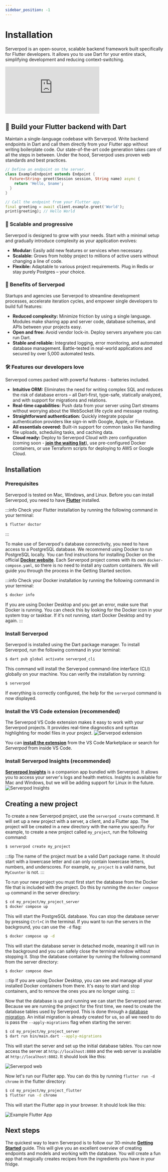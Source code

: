 ```yaml
---
sidebar_position: -1
---
```


# Installation

Serverpod is an open-source, scalable backend framework built specifically for Flutter developers. It allows you to use Dart for your entire stack, simplifying development and reducing context-switching.

<div style={{ position : 'relative', paddingBottom : '56.25%', height : '0' }}><iframe style={{ position : 'absolute', top : '0', left : '0', width : '100%', height : '100%' }} width="560" height="315" src="https://www.youtube-nocookie.com/embed/teOnBD5d8b8" title="YouTube video player" frameborder="0" allow="accelerometer; autoplay; clipboard-write; encrypted-media; gyroscope; picture-in-picture" allowfullscreen></iframe></div>

## 🚀 Build your Flutter backend with Dart

Maintain a single-language codebase with Serverpod. Write backend endpoints in Dart and call them directly from your Flutter app without writing boilerplate code. Our state-of-the-art code generation takes care of all the steps in between. Under the hood, Serverpod uses proven web standards and best practices.

```dart
// Define an endpoint on the server.
class ExampleEndpoint extends Endpoint {
  Future<String> greet(Session session, String name) async {
    return 'Hello, $name';
  }
}
```

```dart
// Call the endpoint from your Flutter app.
final greeting = await client.example.greet('World');
print(greeting); // Hello World
```

### 🌱 Scalable and progressive

Serverpod is designed to grow with your needs. Start with a minimal setup and gradually introduce complexity as your application evolves:

- **Modular:** Easily add new features or services when necessary.
- **Scalable:** Grows from hobby project to millions of active users without changing a line of code.
- **Flexible:** Adaptable to various project requirements. Plug in Redis or stay purely Postgres – your choice.

### 🌟 Benefits of Serverpod

Startups and agencies use Serverpod to streamline development processes, accelerate iteration cycles, and empower single developers to build full features:

- **Reduced complexity:** Minimize friction by using a single language. Modules make sharing app and server code, database schemas, and APIs between your projects easy.
- **Open and free:** Avoid vendor lock-in. Deploy servers anywhere you can run Dart.
- **Stable and reliable:** Integrated logging, error monitoring, and automated database management. Battle-tested in real-world applications and secured by over 5,000 automated tests.

### 🛠️ Features our developers love

Serverpod comes packed with powerful features - batteries included.

- **Intuitive ORM:** Eliminates the need for writing complex SQL and reduces the risk of database errors – all Dart-first, type-safe, statically analyzed, and with support for migrations and relations.
- **Real-time capabilities:** Push data from your server using Dart streams without worrying about the WebSocket life cycle and message routing.
- **Straightforward authentication:** Quickly integrate popular authentication providers like sign-in with Google, Apple, or Firebase.
- **All essentials covered:** Built-in support for common tasks like handling file uploads, scheduling tasks, and caching data.
- **Cloud ready:** Deploy to Serverpod Cloud with zero configuration (coming soon - **[join the waiting list](https://forms.gle/JgFCqW3NY6WdDfct5)**), use pre-configured Docker containers, or use Terraform scripts for deploying to AWS or Google Cloud.

## Installation

### Prerequisites

Serverpod is tested on Mac, Windows, and Linux. Before you can install Serverpod, you need to have **[Flutter](https://flutter.dev/docs/get-started/install)** installed.

:::info
Check your Flutter installation by running the following command in your terminal:

```bash
$ flutter doctor
```

:::

To make use of Serverpod's database connectivity, you need to have access to a PostgreSQL database. We recommend using Docker to run PostgreSQL locally. You can find instructions for installing Docker on the official **[Docker website](https://docs.docker.com/get-docker/)**. Each Serverpod project comes with its own `docker-compose.yaml`, so there is no need to install any custom containers. We will guide you through the process in the Getting Started section.

:::info
Check your Docker installation by running the following command in your terminal:

```bash
$ docker info
```

If you are using Docker Desktop and you get an error, make sure that Docker is running. You can check this by looking for the Docker icon in your system tray or taskbar. If it's not running, start Docker Desktop and try again.
:::

### Install Serverpod

Serverpod is installed using the Dart package manager. To install Serverpod, run the following command in your terminal:

```bash
$ dart pub global activate serverpod_cli
```

This command will install the Serverpod command-line interface (CLI) globally on your machine. You can verify the installation by running:

```bash
$ serverpod
```

If everything is correctly configured, the help for the `serverpod` command is now displayed.

### Install the VS Code extension (recommended)

The Serverpod VS Code extension makes it easy to work with your Serverpod projects. It provides real-time diagnostics and syntax highlighting for model files in your project.
![Serverpod extension](/img/syntax-highlighting.png)

You can **[install the extension](https://marketplace.visualstudio.com/items?itemName=serverpod.serverpod)** from the VS Code Marketplace or search for _Serverpod_ from inside VS Code.

### Install Serverpod Insights (recommended)

**[Serverpod Insights](./09-tools/01-insights.md)** is a companion app bundled with Serverpod. It allows you to access your server's logs and health metrics. Insights is available for Mac and Windows, but we will be adding support for Linux in the future.
![Serverpod Insights](https://serverpod.dev/assets/img/serverpod-screenshot.webp)

## Creating a new project

To create a new Serverpod project, use the `serverpod create` command. It will set up a new project with a server, a client, and a Flutter app.
The project will be created in a new directory with the name you specify. For example, to create a new project called `my_project`, run the following command:

```bash
$ serverpod create my_project
```

:::tip
The name of the project must be a valid Dart package name. It should start with a lowercase letter and can only contain lowercase letters, numbers, and underscores. For example, `my_project` is a valid name, but `MyCounter` is not.
:::

To run your new project you must first start the database from the Docker file that is included with the project. Do this by running the `docker compose up` command in the server directory:

```bash
$ cd my_project/my_project_server
$ docker compose up
```

This will start the PostgreSQL database. You can stop the database server by pressing `Ctrl+C` in the terminal. If you want to run the servers in the background, you can use the `-d` flag:

```bash
$ docker compose up -d
```

This will start the database server in detached mode, meaning it will run in the background and you can safely close the terminal window without stopping it. Stop the database container by running the following command from the server directory:

```bash
$ docker compose down
```

:::tip
If you are using Docker Desktop, you can see and manage all your installed Docker containers from there. It's easy to start and stop containers, and to remove the ones you are no longer using.
:::

Now that the database is up and running we can start the Serverpod server. Because we are running the project for the first time, we need to create the database tables used by Serverpod. This is done through a [database migration](./06-concepts/06-database/11-migrations.md). An initial migration is already created for us, so all we need to do is pass the `--apply-migrations` flag when starting the server:

```bash
$ cd my_project/my_project_server
$ dart run bin/main.dart --apply-migrations
```

This will start the server and set up the initial database tables. You can now access the server at `http://localhost:8080` and the web server is available at `http://localhost:8082`. It should look like this:

![Serverpod web](/img/getting-started/serverpod-web.png)

Now let's run our Flutter app. You can do this by running `flutter run -d chrome` in the flutter directory:

```bash
$ cd my_project/my_project_flutter
$ flutter run -d chrome
```

This will start the Flutter app in your browser. It should look like this:

![Example Flutter App](/img/getting-started/flutter-example-web.png)

## Next steps

The quickest way to learn Serverpod is to follow our 30-minute **[Getting Started](01-get-started/01-creating-endpoints.md)** guide. This will give you an excellent overview of creating endpoints and models and working with the database. You will create a fun app that magically creates recipes from the ingredients you have in your fridge.
